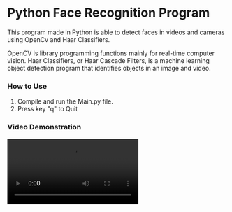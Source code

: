 # Python Face Recognition Program
This program made in Python is able to detect faces in videos and cameras using OpenCv and Haar Classifiers. 

OpenCV is library programming functions mainly for real-time computer vision. Haar Classifiers, or Haar Cascade Filters, is a machine learning object detection program that identifies objects in an image and video. 

### How to Use
1. Compile and run the Main.py file.
2. Press key "q" to Quit
### Video Demonstration

![](Videos/VideoDemonstration.mp4)